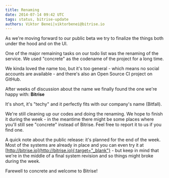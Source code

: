```yaml
---
title: Renaming
date: 2014-07-14 09:42 UTC
tags: status, bitrise-update
authors: Viktor Benei|viktorbenei@bitrise.io
---
```


As we're moving forward to our public beta we try to finalize the things both
under the hood and on the UI.

One of the major remaining tasks on our todo list was the renaming of the service.
We used "concrete" as the codename of the project for a long time.

We kinda loved the name too, but it's too general - which means no social
accounts are available - and there's also an Open Source CI project on GitHub.

After weeks of discussion about the name we finally found the one we're happy with: **Bitrise**

It's short, it's "techy" and it perfectly fits with our company's name (Bitfall).

We're still cleaning up our codes and doing the renaming. We hope to finish
it during the week - in the meantime there might be some places where you'll
still see "concrete" instead of Bitrise. Feel free to report it to us if you find one.

A quick note about the public release:
it's planned for the end of the week. Most of the systems are already in
place and you can even try it at [http://bitrise.io](http://bitrise.io){:target="_blank"} - but
keep in mind that we're in the middle of a final system revision and so
things might broke during the week.

Farewell to concrete and welcome to Bitrise!
